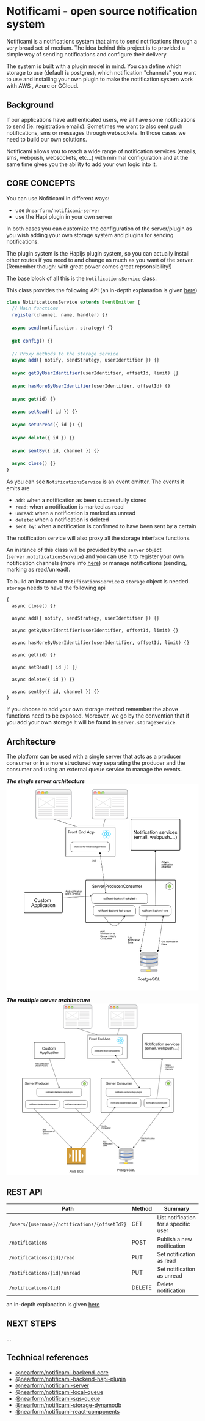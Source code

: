# Notificami - open source notification system

Notificami is a notifications system that aims to send notifications through a very broad set of medium. The idea behind this project is to provided a simple way of sending notifications and configure their delivery.

The system is built with a plugin model in mind. You can define which storage to use (default is postgres), which notification "channels" you want to use and installing your own plugin to make the notification system work with AWS , Azure or GCloud.

## Background

If our applications have authenticated users, we all have some notifications to send (ie: registration emails). Sometimes we want to also sent push notifications, sms or messages through websockets. In those cases we need to build our own solutions.

Notificami allows you to reach a wide range of notification services (emails, sms, webpush, websockets, etc...) with minimal configuration and at the same time gives you the ability to add your own logic into it.

## CORE CONCEPTS

You can use Nofiticami in different ways:

- use `@nearform/notificami-server`
- use the Hapi plugin in your own server

In both cases you can customize the configuration of the server/plugin as you wish adding your own storage system and plugins for sending notifications.

The plugin system is the Hapijs plugin system, so you can actually install other routes if you need to and change as much as you want of the server. (Remember though: with great power comes great repsonsibility!)

The base block of all this is the `NotificationsService` class.

This class provides the following API (an in-depth explanation is given [here](https://github.com/nearform/notificami/tree/master/packages/notificami-backend-core#notification-service))

```javascript
class NotificationsService extends EventEmitter {
  // Main functions
  register(channel, name, handler) {}

  async send(notification, strategy) {}

  get config() {}

  // Proxy methods to the storage service
  async add({ notify, sendStrategy, userIdentifier }) {}

  async getByUserIdentifier(userIdentifier, offsetId, limit) {}

  async hasMoreByUserIdentifier(userIdentifier, offsetId) {}

  async get(id) {}

  async setRead({ id }) {}

  async setUnread({ id }) {}

  async delete({ id }) {}

  async sentBy({ id, channel }) {}

  async close() {}
}
```

As you can see `NotificationsService` is an event emitter. The events it emits are

- `add`: when a notification as been successfully stored
- `read`: when a notification is marked as read
- `unread`: when a notification is marked as unread
- `delete`: when a notification is deleted
- `sent_by`: when a notification is confirmed to have been sent by a certain

The notification service will also proxy all the storage interface functions.

An instance of this class will be provided by the `server` object (`server.notificationsService`) and you can use it to register your own notification channels (more info [here](#)) or manage notifications (sending, marking as read/unread).

To build an instance of `NotificationsService` a `storage` object is needed. `storage` needs to have the following api

```
{
  async close() {}

  async add({ notify, sendStrategy, userIdentifier }) {}

  async getByUserIdentifier(userIdentifier, offsetId, limit) {}

  async hasMoreByUserIdentifier(userIdentifier, offsetId, limit) {}

  async get(id) {}

  async setRead({ id }) {}

  async delete({ id }) {}

  async sentBy({ id, channel }) {}
}
```

If you choose to add your own storage method remember the above functions need to be exposed. Moreover, we go by the convention that if you add your own storage it will be found in `server.storageService`.

## Architecture
The platform can be used with a single server that acts as a producer consumer or in a more structured way separating the producer and the consumer and using an external queue service to manage the events.

***The single server architecture***
![Single server](images/notificami-single.png)

***The multiple server architecture***
![Single server](images/notificami-multi.png)


## REST API

|Path|Method|Summary|
|----|------|-------|
|`/users/{username}/notifications/{offsetId?}`|GET|List notification for a specific user|
|`/notifications`|POST|Publish a new notification|
|`/notifications/{id}/read`|PUT|Set notification as read|
|`/notifications/{id}/unread`|PUT|Set notification as unread|
|`/notifications/{id}`|DELETE|Delete notification|

an in-depth explanation is given [here](https://github.com/nearform/notificami/tree/master/packages/notificami-backend-hapi-plugin#api)

## NEXT STEPS

...

## Technical references

- [@nearform/notificami-backend-core](https://github.com/nearform/notificami/tree/master/packages/notificami-backend-core)
- [@nearform/notificami-backend-hapi-plugin](https://github.com/nearform/notificami/tree/master/packages/notificami-backend-hapi-plugin)
- [@nearform/notificami-server](https://github.com/nearform/notificami/tree/master/packages/notificami-server)
- [@nearform/notificami-local-queue](https://github.com/nearform/notificami/tree/master/packages/notificami-local-queue)
- [@nearform/notificami-sqs-queue](https://github.com/nearform/notificami/tree/master/packages/notificami-sqs-queue)
- [@nearform/notificami-storage-dynamodb](https://github.com/nearform/notificami/tree/master/packages/notificami-storage-dynamodb)
- [@nearform/notificami-react-components](https://github.com/nearform/notificami/tree/master/packages/notificami-react-components)

